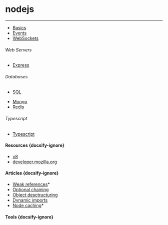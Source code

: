 # nodejs
--------------------------------------------------
- [Basics](/nodejs/basics/README.md)
- [Events](/nodejs/events/README.md)
- [WebSockets](/nodejs/websockets/README.md)

###### Web Servers
- [Express](/nodejs/express/README.md)

###### Databases
* [SQL](/nodejs/SQL/README.md)
- [Mongo](/nodejs/Mongo/README.md)
- [Redis](/nodejs/Redis/README.md)

###### Typescript
- [Typescript](/nodejs/Typescript)


#### Resources  {docsify-ignore}
- [v8](https://v8.dev) 
- [developer.mozilla.org](https://developer.mozilla.org/en-US/docs/Web/JavaScript)

#### Articles  {docsify-ignore}
- [Weak references](https://v8.dev/features/weak-references)*
- [Optional chaining](https://v8.dev/features/optional-chaining)
- [Object desctructuring](https://v8.dev/features/object-rest-spread)
- [Dynamic imports](https://v8.dev/features/dynamic-import)
- [Node caching](https://medium.com/@danielsternlicht/caching-like-a-boss-in-nodejs-9bccbbc71b9b)*

#### Tools {docsify-ignore}

